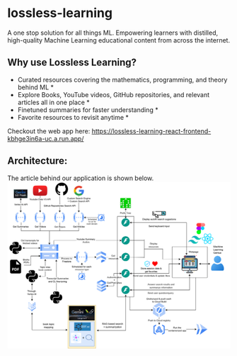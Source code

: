 # lossless-learning
A one stop solution for all things ML. Empowering learners with distilled, high-quality Machine Learning educational content from across the internet.

## Why use Lossless Learning?
* Curated resources covering the mathematics, programming, and theory behind ML *
* Explore Books, YouTube videos, GitHub repositories, and relevant articles all in one place *
* Finetuned summaries for faster understanding *
* Favorite resources to revisit anytime *
 

Checkout the web app here:
https://lossless-learning-react-frontend-kbhge3in6a-uc.a.run.app/


## Architecture:
The article behind our application is shown below.
![Architecture Diagram](lossless_learning_architecture_diagram.png)
